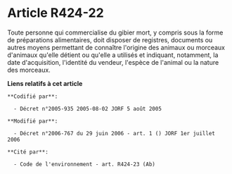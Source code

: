 # Article R424-22

Toute personne qui commercialise du gibier mort, y compris sous la forme de préparations alimentaires, doit disposer de
registres, documents ou autres moyens permettant de connaître l'origine des animaux ou morceaux d'animaux qu'elle détient ou
qu'elle a utilisés et indiquant, notamment, la date d'acquisition, l'identité du vendeur, l'espèce de l'animal ou la nature
des morceaux.

**Liens relatifs à cet article**

	**Codifié par**:

	  - Décret n°2005-935 2005-08-02 JORF 5 août 2005

	**Modifié par**:

	  - Décret n°2006-767 du 29 juin 2006 - art. 1 () JORF 1er juillet 2006

	**Cité par**:

	  - Code de l'environnement - art. R424-23 (Ab)
